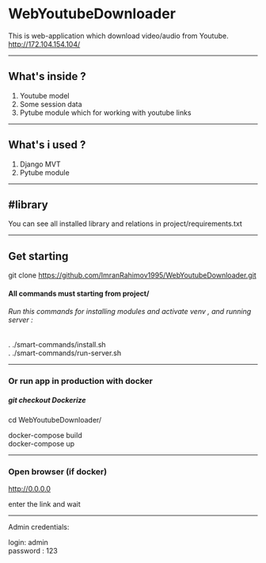 # WebYoutubeDownloader

This is web-application which download video/audio from Youtube. \
http://172.104.154.104/
____________________________________________________________________________
## What's inside ?

1. Youtube model 
2. Some session data
3. Pytube module which for working with youtube links
____________________________________________________________________________
## What's i used ?

1. Django MVT
2. Pytube module
____________________________________________________________________________
## #library
You can see all installed library and relations in project/requirements.txt
____________________________________________________________________________
## Get starting

git clone https://github.com/ImranRahimov1995/WebYoutubeDownloader.git

#### All commands must starting from project/

###### Run this commands for installing modules and activate venv , and running server :

. ./smart-commands/install.sh \
. ./smart-commands/run-server.sh

____________________________________________________________________________
### Or run app in production with docker

##### git checkout Dockerize

cd WebYoutubeDownloader/

docker-compose build \
docker-compose up

____________________________________________________________________________
### Open browser (if docker)

http://0.0.0.0

enter the link and wait
______________
Admin credentials:

login: admin \
password : 123
